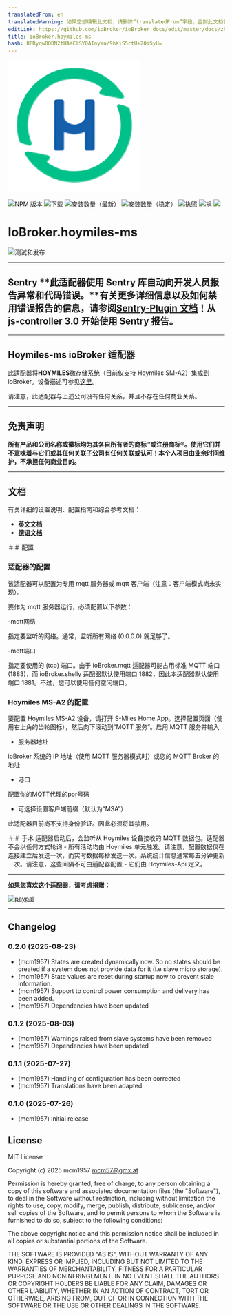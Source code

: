 ```yaml
---
translatedFrom: en
translatedWarning: 如果您想编辑此文档，请删除“translatedFrom”字段，否则此文档将再次自动翻译
editLink: https://github.com/ioBroker/ioBroker.docs/edit/master/docs/zh-cn/adapterref/iobroker.hoymiles-ms/README.md
title: ioBroker.hoymiles-ms
hash: BPRyqwDODN2tHAKClSYQAInymu/9hXiS5ctU+20iSyU=
---
```

![标识](../../../en/adapterref/iobroker.hoymiles-ms/admin/hoymiles-ms.png)

![NPM 版本](http://img.shields.io/npm/v/iobroker.hoymiles-ms.svg)
![下载](https://img.shields.io/npm/dm/iobroker.hoymiles-ms.svg)
![安装数量（最新）](http://iobroker.live/badges/hoymiles-ms-installed.svg)
![安装数量（稳定）](http://iobroker.live/badges/hoymiles-ms-stable.svg)
![执照](https://img.shields.io/github/license/mcm4iob/ioBroker.hoymiles-ms?style=flat)
![捐](https://img.shields.io/badge/paypal-donate%20|%20spenden-blue.svg)
![](https://img.shields.io/static/v1?label=Sponsor&message=%E2%9D%A4&logo=GitHub&color=%23fe8e86)

# IoBroker.hoymiles-ms
![测试和发布](https://github.com/mcm4iob/ioBroker.hoymiles-ms/workflows/Test%20and%20Release/badge.svg)

**************************************************************************************************************

## Sentry **此适配器使用 Sentry 库自动向开发人员报告异常和代码错误。**有关更多详细信息以及如何禁用错误报告的信息，请参阅[Sentry-Plugin 文档](https://github.com/ioBroker/plugin-sentry#plugin-sentry)！从 js-controller 3.0 开始使用 Sentry 报告。
**************************************************************************************************************

## Hoymiles-ms ioBroker 适配器
此适配器将**HOYMILES**微存储系统（目前仅支持 Hoymiles SM-A2）集成到 ioBroker。设备描述可参见[这里](https://www.hoymiles.com/de/products/micro-storage)。

请注意，此适配器与上述公司没有任何关系，并且不存在任何商业关系。

**************************************************************************************************************

## 免责声明
**所有产品和公司名称或徽标均为其各自所有者的商标™或注册商标®。使用它们并不意味着与它们或其任何关联子公司有任何关联或认可！本个人项目由业余时间维护，不承担任何商业目的。**

**************************************************************************************************************

## 文档
有关详细的设置说明、配置指南和综合参考文档：

- **[英文文档](doc/en/DOCUMENTATION_en.md)**
- **[德语文档](doc/de/DOCUMENTATION_de.md)**

＃＃ 配置
### 适配器的配置
该适配器可以配置为专用 mqtt 服务器或 mqtt 客户端（注意：客户端模式尚未实现）。

要作为 mqtt 服务器运行，必须配置以下参数：

-mqtt网络

指定要监听的网络。通常，监听所有网络 (0.0.0.0) 就足够了。

-mqtt端口

指定要使用的 (tcp) 端口。由于 ioBroker.mqtt 适配器可能占用标准 MQTT 端口 (1883)，而 ioBroker.shelly 适配器默认使用端口 1882，因此本适配器默认使用端口 1881。不过，您可以使用任何空闲端口。

### Hoymiles MS-A2 的配置
要配置 Hoymiles MS-A2 设备，请打开 S-Miles Home App。选择配置页面（使用右上角的齿轮图标），然后向下滚动到“MQTT 服务”。启用 MQTT 服务并输入

- 服务器地址

ioBroker 系统的 IP 地址（使用 MQTT 服务器模式时）或您的 MQTT Broker 的地址

- 港口

配置你的MQTT代理的por号码

- 可选择设置客户端前缀（默认为“MSA”）

此适配器目前尚不支持身份验证。因此必须将其禁用。

＃＃ 手术
适配器启动后，会监听从 Hoymiles 设备接收的 MQTT 数据包。适配器不会以任何方式轮询 - 所有活动均由 Hoymiles 单元触发。请注意，配置数据仅在连接建立后发送一次，而实时数据每秒发送一次。系统统计信息通常每五分钟更新一次。请注意，这些间隔不可由适配器配置 - 它们由 Hoymiles-Api 定义。

**************************************************************************************************************

**如果您喜欢这个适配器，请考虑捐赠：**

[![paypal](https://www.paypalobjects.com/en_US/DK/i/btn/btn_donateCC_LG.gif)](https://paypal.me/mcm1957atIoBroker)

**************************************************************************************************************

## Changelog
<!--
    Placeholder for the next version (at the beginning of the line):
    ### **WORK IN PROGRESS**
-->
### 0.2.0 (2025-08-23)
* (mcm1957) States are created dynamically now. So no states should be created if a system does not provide data for it (i.e slave micro storage).
* (mcm1957) State values are reset during startup now to prevent stale information.
* (mcm1957) Support to control power consumption and delivery has been added.
* (mcm1957) Dependencies have been updated

### 0.1.2 (2025-08-03)
* (mcm1957) Warnings raised from slave systems have been removed
* (mcm1957) Dependencies have been updated

### 0.1.1 (2025-07-27)
* (mcm1957) Handling of configuration has been corrected
* (mcm1957) Translations have been adapted

### 0.1.0 (2025-07-26)
* (mcm1957) initial release

## License
MIT License

Copyright (c) 2025 mcm1957 <mcm57@gmx.at>

Permission is hereby granted, free of charge, to any person obtaining a copy
of this software and associated documentation files (the "Software"), to deal
in the Software without restriction, including without limitation the rights
to use, copy, modify, merge, publish, distribute, sublicense, and/or sell
copies of the Software, and to permit persons to whom the Software is
furnished to do so, subject to the following conditions:

The above copyright notice and this permission notice shall be included in all
copies or substantial portions of the Software.

THE SOFTWARE IS PROVIDED "AS IS", WITHOUT WARRANTY OF ANY KIND, EXPRESS OR
IMPLIED, INCLUDING BUT NOT LIMITED TO THE WARRANTIES OF MERCHANTABILITY,
FITNESS FOR A PARTICULAR PURPOSE AND NONINFRINGEMENT. IN NO EVENT SHALL THE
AUTHORS OR COPYRIGHT HOLDERS BE LIABLE FOR ANY CLAIM, DAMAGES OR OTHER
LIABILITY, WHETHER IN AN ACTION OF CONTRACT, TORT OR OTHERWISE, ARISING FROM,
OUT OF OR IN CONNECTION WITH THE SOFTWARE OR THE USE OR OTHER DEALINGS IN THE
SOFTWARE.